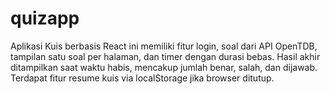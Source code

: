 # quizapp
Aplikasi Kuis berbasis React ini memiliki fitur login, soal dari API OpenTDB, tampilan satu soal per halaman, dan timer dengan durasi bebas. Hasil akhir ditampilkan saat waktu habis, mencakup jumlah benar, salah, dan dijawab. Terdapat fitur resume kuis via localStorage jika browser ditutup.
